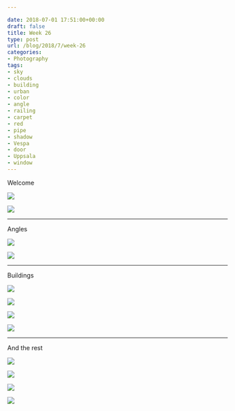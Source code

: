```yaml
---

date: 2018-07-01 17:51:00+00:00
draft: false
title: Week 26
type: post
url: /blog/2018/7/week-26
categories:
- Photography
tags:
- sky
- clouds
- building
- urban
- color
- angle
- railing
- carpet
- red
- pipe
- shadow
- Vespa
- door
- Uppsala
- window
---
```


Welcome



  
   ![](/images/2018-07-01-20187week-26/20.jpg)

  

  
   ![](/images/2018-07-01-20187week-26/21.jpg)

  



* * *

Angles



  
   ![](/images/2018-07-01-20187week-26/10.jpg)

  

  
   ![](/images/2018-07-01-20187week-26/11.jpg)

  



* * *

Buildings



  
   ![](/images/2018-07-01-20187week-26/1.jpg)

  

  
   ![](/images/2018-07-01-20187week-26/2.jpg)

  

  
   ![](/images/2018-07-01-20187week-26/3.jpg)

  

  
   ![](/images/2018-07-01-20187week-26/4.jpg)

  



* * *

And the rest



  
   ![](/images/2018-07-01-20187week-26/32.jpg)

  

  
   ![](/images/2018-07-01-20187week-26/30.jpg)

  

  
   ![](/images/2018-07-01-20187week-26/31.jpg)

  

  
   ![](/images/2018-07-01-20187week-26/33.jpg)

  


